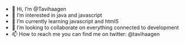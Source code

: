 - 👋 Hi, I’m @Tavihaagen
- 👀 I’m interested in java and javascript 
- 🌱 I’m currently learning javascript and html5
- 💞️ I’m looking to collaborate on everything connected to development 
- 📫 How to reach me you can find me on twitter: @tavihaagen

<!---
Tavihaagen/Tavihaagen is a ✨ special ✨ repository because its `README.md` (this file) appears on your GitHub profile.
You can click the Preview link to take a look at your changes.
--->
